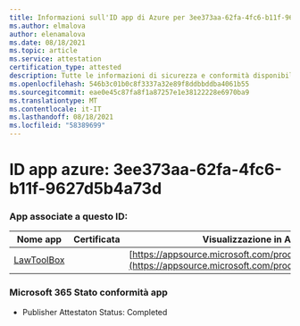 ```yaml
---
title: Informazioni sull'ID app di Azure per 3ee373aa-62fa-4fc6-b11f-9627d5b4a73d
ms.author: elmalova
author: elenamalova
ms.date: 08/18/2021
ms.topic: article
ms.service: attestation
certification_type: attested
description: Tutte le informazioni di sicurezza e conformità disponibili per 3ee373aa-62fa-4fc6-b11f-9627d5b4a73d.
ms.openlocfilehash: 546b3c01b0c8f3337a32e89f8ddbbddba4061b55
ms.sourcegitcommit: eae0e45c87fa8f1a87257e1e38122228e6970ba9
ms.translationtype: MT
ms.contentlocale: it-IT
ms.lasthandoff: 08/18/2021
ms.locfileid: "58389699"
---
```

# <a name="azure-app-id-3ee373aa-62fa-4fc6-b11f-9627d5b4a73d"></a>ID app azure: 3ee373aa-62fa-4fc6-b11f-9627d5b4a73d


### <a name="apps-associated-with-this-id"></a>App associate a questo ID:
| **Nome app** | **Certificata** | **Visualizzazione in AppSource** |
|--------------|---------------|-----------------------|
| [LawToolBox](https://docs.microsoft.com/microsoft-365-app-certification/forward/WA104381656) |  | [https://appsource.microsoft.com/product/office/WA104381656](https://appsource.microsoft.com/product/office/WA104381656) |

### <a name="microsoft-365-app-compliance-status"></a>Microsoft 365 Stato conformità app
- Publisher Attestaton Status: Completed
